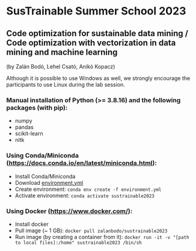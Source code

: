 # SusTrainable Summer School 2023
## Code optimization for sustainable data mining / Code optimization with vectorization in data mining and machine learning

(by Zalán Bodó, Lehel Csató, Anikó Kopacz)

Although it is possible to use Windows as well, we strongly encourage the participants to use Linux during the lab session.

### Manual installation of Python (>= 3.8.16) and the following packages (with pip):
- numpy
- pandas
- scikit-learn
- nltk

### Using Conda/Miniconda (https://docs.conda.io/en/latest/miniconda.html):
- Install Conda/Miniconda
- Download [environment.yml](https://github.com/miafranc/sustrainable2023/blob/main/environment.yml)
- Create environment:
`conda env create -f environment.yml`
- Activate environment:
`conda activate sustrainable2023`

### Using Docker (https://www.docker.com/):
- Install docker
- Pull image (~ 1 GB):
`docker pull zalanbodo/sustrainable2023`
- Run image (by creating a container from it):
`docker run -it -v "[path to local files]:/home" sustrainable2023 /bin/sh`
